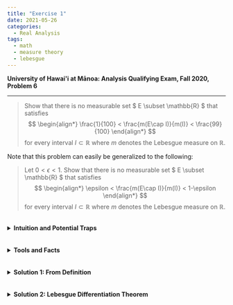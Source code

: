 ```yaml
---
title: "Exercise 1"
date: 2021-05-26
categories:
  - Real Analysis
tags:
  - math
  - measure theory
  - lebesgue
---
```


**University of Hawai'i at Mānoa: Analysis Qualifying Exam, Fall 2020, Problem 6**

---

> Show that there is no measurable set $ E \subset \mathbb{R} $ that satisfies
$$
  \begin{align*}
    \frac{1}{100} < \frac{m(E\cap I)}{m(I)} < \frac{99}{100}
  \end{align*}
$$
for every interval $I\subset \mathbb{R}$ where $m$ denotes the Lebesgue measure on $\mathbb{R}$.

Note that this problem can easily be generalized to the following:
> Let $0< \epsilon < 1$. Show that there is no measurable set $ E \subset \mathbb{R} $ that satisfies
$$
  \begin{align*}
    \epsilon < \frac{m(E\cap I)}{m(I)} < 1-\epsilon
  \end{align*}
$$
for every interval $I\subset \mathbb{R}$ where $m$ denotes the Lebesgue measure on $\mathbb{R}$.


<br />
<details markdown="1">
  <summary><strong>Intuition and Potential Traps</strong></summary>

Since the goal is to show that no such set $E$ exists, one will likely assume by contradiction that such an $E$ does exist. This is fine, but the next step is to see what might lead to a contradiction. My initial thought was that something must go wrong with the unique property that the set holds. That is, when intersected with any interval on the real line, it is not too similar to $I$ ($m(E\cap I) < (1-\epsilon)m(I)$) and not too dissimilar from $I$ ($m(E\cap I) > \epsilon m(I)$). If you begin to try to pick out a smart interval to try and see if you can break through the bound then that endeavor will be fruitless (unless it is possible and I'm just wrong). Intervals, under the Lebesgue measure, are too nice with their rescaling properties. Essentially, any interval will just be the same as $(0,1)$, so anything one might try will just reinforce that the property works as intended.  

Another way to think about it is that the above attempt is to try and use $E$ to reach a contradiction, but the correct method is not to use $E$, but to look at $E$ itself since that is the object that should not exist. This is what the two solutions below demonstrate. 

</details>  
<br />




<br />
<details markdown="1">
  <summary><strong>Tools and Facts</strong></summary>
1. From Folland (p35,37), we define the Lebesgue measure, $m$, by 

  $$
    m(E) = \inf\left\{ \sum_{j=1}^\infty (b_j-a_j) : E \subset \bigcup_{j=1}^\infty (a_j,b_j)\right\}
  $$

  for any Lebesgue measurable set E (Borel $\sigma$-algebra on $\mathbb{R}$.

</details>  
<br />




<br />
<details markdown="1">
  <summary><strong>Solution 1: From Definition</strong></summary>



</details>  
<br />




<br />
<details markdown="1">
  <summary><strong>Solution 2: Lebesgue Differentiation Theorem</strong></summary>



</details>  
<br />
